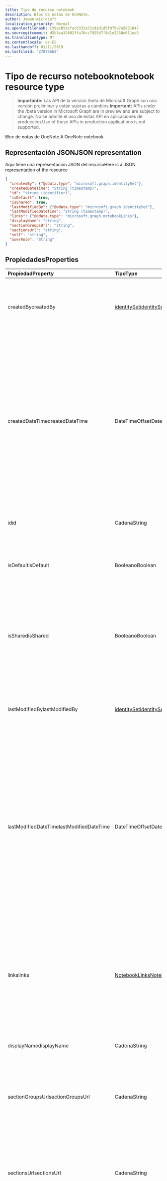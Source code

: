 ```yaml
---
title: Tipo de recurso notebook
description: Bloc de notas de OneNote.
author: Jewan-microsoft
localization_priority: Normal
ms.openlocfilehash: c39ac85dcfacb332a72c81d1d5f075a7a5021047
ms.sourcegitcommit: d2b3ca32602ffa76cc7925d7f4d1e2258e611ea5
ms.translationtype: MT
ms.contentlocale: es-ES
ms.lasthandoff: 01/11/2019
ms.locfileid: "27876562"
---
```

# <a name="notebook-resource-type"></a><span data-ttu-id="49fbf-103">Tipo de recurso notebook</span><span class="sxs-lookup"><span data-stu-id="49fbf-103">notebook resource type</span></span>

> <span data-ttu-id="49fbf-104">**Importante:** Las API de la versión /beta de Microsoft Graph son una versión preliminar y están sujetas a cambios.</span><span class="sxs-lookup"><span data-stu-id="49fbf-104">**Important:** APIs under the /beta version in Microsoft Graph are in preview and are subject to change.</span></span> <span data-ttu-id="49fbf-105">No se admite el uso de estas API en aplicaciones de producción.</span><span class="sxs-lookup"><span data-stu-id="49fbf-105">Use of these APIs in production applications is not supported.</span></span>

<span data-ttu-id="49fbf-106">Bloc de notas de OneNote.</span><span class="sxs-lookup"><span data-stu-id="49fbf-106">A OneNote notebook.</span></span>

## <a name="json-representation"></a><span data-ttu-id="49fbf-107">Representación JSON</span><span class="sxs-lookup"><span data-stu-id="49fbf-107">JSON representation</span></span>

<span data-ttu-id="49fbf-108">Aquí tiene una representación JSON del recurso</span><span class="sxs-lookup"><span data-stu-id="49fbf-108">Here is a JSON representation of the resource</span></span>

<!-- {
  "blockType": "resource",
  "optionalProperties": [
    "sectionGroups",
    "sections"
  ],
  "@odata.type": "microsoft.graph.notebook"
}-->

```json
{
  "createdBy": {"@odata.type": "microsoft.graph.identitySet"},
  "createdDateTime": "String (timestamp)",
  "id": "string (identifier)",
  "isDefault": true,
  "isShared": true,
  "lastModifiedBy": {"@odata.type": "microsoft.graph.identitySet"},
  "lastModifiedDateTime": "String (timestamp)",
  "links": {"@odata.type": "microsoft.graph.notebookLinks"},
  "displayName": "string",
  "sectionGroupsUrl": "string",
  "sectionsUrl": "string",
  "self": "string",
  "userRole": "String"
}

```
## <a name="properties"></a><span data-ttu-id="49fbf-109">Propiedades</span><span class="sxs-lookup"><span data-stu-id="49fbf-109">Properties</span></span>
| <span data-ttu-id="49fbf-110">Propiedad</span><span class="sxs-lookup"><span data-stu-id="49fbf-110">Property</span></span>     | <span data-ttu-id="49fbf-111">Tipo</span><span class="sxs-lookup"><span data-stu-id="49fbf-111">Type</span></span>   |<span data-ttu-id="49fbf-112">Descripción</span><span class="sxs-lookup"><span data-stu-id="49fbf-112">Description</span></span>|
|:---------------|:--------|:----------|
|<span data-ttu-id="49fbf-113">createdBy</span><span class="sxs-lookup"><span data-stu-id="49fbf-113">createdBy</span></span>|[<span data-ttu-id="49fbf-114">identitySet</span><span class="sxs-lookup"><span data-stu-id="49fbf-114">identitySet</span></span>](identityset.md)|<span data-ttu-id="49fbf-p102">Identidad del usuario, el dispositivo y la aplicación que creó el elemento. Solo lectura.</span><span class="sxs-lookup"><span data-stu-id="49fbf-p102">Identity of the user, device, and application which created the item. Read-only.</span></span>|
|<span data-ttu-id="49fbf-117">createdDateTime</span><span class="sxs-lookup"><span data-stu-id="49fbf-117">createdDateTime</span></span>|<span data-ttu-id="49fbf-118">DateTimeOffset</span><span class="sxs-lookup"><span data-stu-id="49fbf-118">DateTimeOffset</span></span>|<span data-ttu-id="49fbf-p103">La fecha y la hora en que se creó el bloc de notas. La marca de tiempo representa la información de fecha y hora con el formato ISO 8601 y siempre pertenece a la zona horaria UTC. Por ejemplo, medianoche en la zona horaria UTC del 1 de enero de 2014 sería así: `'2014-01-01T00:00:00Z'`. Solo lectura.</span><span class="sxs-lookup"><span data-stu-id="49fbf-p103">The date and time when the notebook was created. The timestamp represents date and time information using ISO 8601 format and is always in UTC time. For example, midnight UTC on Jan 1, 2014 would look like this: `'2014-01-01T00:00:00Z'`. Read-only.</span></span>|
|<span data-ttu-id="49fbf-123">id</span><span class="sxs-lookup"><span data-stu-id="49fbf-123">id</span></span>|<span data-ttu-id="49fbf-124">Cadena</span><span class="sxs-lookup"><span data-stu-id="49fbf-124">String</span></span>|<span data-ttu-id="49fbf-p104">El identificador único del bloc de notas. Solo lectura.</span><span class="sxs-lookup"><span data-stu-id="49fbf-p104">The unique identifier of the notebook. Read-only.</span></span>|
|<span data-ttu-id="49fbf-127">isDefault</span><span class="sxs-lookup"><span data-stu-id="49fbf-127">isDefault</span></span>|<span data-ttu-id="49fbf-128">Booleano</span><span class="sxs-lookup"><span data-stu-id="49fbf-128">Boolean</span></span>|<span data-ttu-id="49fbf-p105">Indica si se trata del bloc de notas predeterminado del usuario. Solo lectura.</span><span class="sxs-lookup"><span data-stu-id="49fbf-p105">Indicates whether this is the user's default notebook. Read-only.</span></span>|
|<span data-ttu-id="49fbf-131">isShared</span><span class="sxs-lookup"><span data-stu-id="49fbf-131">isShared</span></span>|<span data-ttu-id="49fbf-132">Booleano</span><span class="sxs-lookup"><span data-stu-id="49fbf-132">Boolean</span></span>|<span data-ttu-id="49fbf-p106">Indica si se comparte el bloc de notas. Si es true, además del propietario, otros usuarios pueden ver el contenido del bloc de notas. Solo lectura.</span><span class="sxs-lookup"><span data-stu-id="49fbf-p106">Indicates whether the notebook is shared. If true, the contents of the notebook can be seen by people other than the owner. Read-only.</span></span>|
|<span data-ttu-id="49fbf-136">lastModifiedBy</span><span class="sxs-lookup"><span data-stu-id="49fbf-136">lastModifiedBy</span></span>|[<span data-ttu-id="49fbf-137">identitySet</span><span class="sxs-lookup"><span data-stu-id="49fbf-137">identitySet</span></span>](identityset.md)|<span data-ttu-id="49fbf-p107">Identidad del usuario, el dispositivo y la aplicación que creó el elemento. Solo lectura.</span><span class="sxs-lookup"><span data-stu-id="49fbf-p107">Identity of the user, device, and application which created the item. Read-only.</span></span>|
|<span data-ttu-id="49fbf-140">lastModifiedDateTime</span><span class="sxs-lookup"><span data-stu-id="49fbf-140">lastModifiedDateTime</span></span>|<span data-ttu-id="49fbf-141">DateTimeOffset</span><span class="sxs-lookup"><span data-stu-id="49fbf-141">DateTimeOffset</span></span>|<span data-ttu-id="49fbf-p108">La fecha y la hora en que se modificó por última vez el bloc de notas. La marca de tiempo representa la información de fecha y hora con el formato ISO 8601 y siempre pertenece a la zona horaria UTC. Por ejemplo, medianoche en la zona horaria UTC del 1 de enero de 2014 sería así: `'2014-01-01T00:00:00Z'`. Solo lectura.</span><span class="sxs-lookup"><span data-stu-id="49fbf-p108">The date and time when the notebook was last modified. The timestamp represents date and time information using ISO 8601 format and is always in UTC time. For example, midnight UTC on Jan 1, 2014 would look like this: `'2014-01-01T00:00:00Z'`. Read-only.</span></span>|
|<span data-ttu-id="49fbf-146">links</span><span class="sxs-lookup"><span data-stu-id="49fbf-146">links</span></span>|[<span data-ttu-id="49fbf-147">NotebookLinks</span><span class="sxs-lookup"><span data-stu-id="49fbf-147">NotebookLinks</span></span>](notebooklinks.md)|<span data-ttu-id="49fbf-p109">Vínculos para abrir el bloc de notas. El vínculo `oneNoteClientURL` abre el bloc de notas en el cliente nativo de OneNote si está instalado. El vínculo `oneNoteWebURL` abre el bloc de notas en OneNote Online.</span><span class="sxs-lookup"><span data-stu-id="49fbf-p109">Links for opening the notebook. The `oneNoteClientURL` link opens the notebook in the OneNote native client if it's installed. The `oneNoteWebURL` link opens the notebook in OneNote Online.</span></span>|
|<span data-ttu-id="49fbf-151">displayName</span><span class="sxs-lookup"><span data-stu-id="49fbf-151">displayName</span></span>|<span data-ttu-id="49fbf-152">Cadena</span><span class="sxs-lookup"><span data-stu-id="49fbf-152">String</span></span>|<span data-ttu-id="49fbf-153">El nombre del bloc de notas.</span><span class="sxs-lookup"><span data-stu-id="49fbf-153">The name of the notebook.</span></span>|
|<span data-ttu-id="49fbf-154">sectionGroupsUrl</span><span class="sxs-lookup"><span data-stu-id="49fbf-154">sectionGroupsUrl</span></span>|<span data-ttu-id="49fbf-155">Cadena</span><span class="sxs-lookup"><span data-stu-id="49fbf-155">String</span></span>|<span data-ttu-id="49fbf-p110">La dirección URL de la propiedad de navegación `sectionGroups`, que devuelve todos los grupos de secciones del bloc de notas. Solo lectura.</span><span class="sxs-lookup"><span data-stu-id="49fbf-p110">The URL for the `sectionGroups` navigation property, which returns all the section groups in the notebook. Read-only.</span></span>|
|<span data-ttu-id="49fbf-158">sectionsUrl</span><span class="sxs-lookup"><span data-stu-id="49fbf-158">sectionsUrl</span></span>|<span data-ttu-id="49fbf-159">Cadena</span><span class="sxs-lookup"><span data-stu-id="49fbf-159">String</span></span>|<span data-ttu-id="49fbf-p111">La dirección URL de la propiedad de navegación `sections`, que devuelve todas las secciones del bloc de notas. Solo lectura.</span><span class="sxs-lookup"><span data-stu-id="49fbf-p111">The URL for the `sections` navigation property, which returns all the sections in the notebook. Read-only.</span></span>|
|<span data-ttu-id="49fbf-162">self</span><span class="sxs-lookup"><span data-stu-id="49fbf-162">self</span></span>|<span data-ttu-id="49fbf-163">Cadena</span><span class="sxs-lookup"><span data-stu-id="49fbf-163">String</span></span>|<span data-ttu-id="49fbf-p112">El punto de conexión donde puede obtener información detallada sobre el bloc de notas. Solo lectura.</span><span class="sxs-lookup"><span data-stu-id="49fbf-p112">The endpoint where you can get details about the notebook. Read-only.</span></span>|
|<span data-ttu-id="49fbf-166">userRole</span><span class="sxs-lookup"><span data-stu-id="49fbf-166">userRole</span></span>|<span data-ttu-id="49fbf-167">Cadena</span><span class="sxs-lookup"><span data-stu-id="49fbf-167">String</span></span>|<span data-ttu-id="49fbf-p113">Los valores posibles son `Owner`, `Contributor`, `Reader` y `None`. Owner representa el acceso de nivel de propietario al bloc de notas. Contributor representa el acceso de lectura/escritura al bloc de notas. Reader representa el acceso de solo lectura al bloc de notas. Solo lectura.</span><span class="sxs-lookup"><span data-stu-id="49fbf-p113">Possible values are: `Owner`, `Contributor`, `Reader`, `None`. Owner represents owner-level access to the notebook. Contributor represents read/write access to the notebook. Reader represents read-only access to the notebook. Read-only.</span></span>|

## <a name="relationships"></a><span data-ttu-id="49fbf-173">Relaciones</span><span class="sxs-lookup"><span data-stu-id="49fbf-173">Relationships</span></span>
| <span data-ttu-id="49fbf-174">Relación</span><span class="sxs-lookup"><span data-stu-id="49fbf-174">Relationship</span></span> | <span data-ttu-id="49fbf-175">Tipo</span><span class="sxs-lookup"><span data-stu-id="49fbf-175">Type</span></span>   |<span data-ttu-id="49fbf-176">Descripción</span><span class="sxs-lookup"><span data-stu-id="49fbf-176">Description</span></span>|
|:---------------|:--------|:----------|
|<span data-ttu-id="49fbf-177">sectionGroups</span><span class="sxs-lookup"><span data-stu-id="49fbf-177">sectionGroups</span></span>|<span data-ttu-id="49fbf-178">Colección [SectionGroup](sectiongroup.md)</span><span class="sxs-lookup"><span data-stu-id="49fbf-178">[SectionGroup](sectiongroup.md) collection</span></span>|<span data-ttu-id="49fbf-p114">Los grupos de secciones del bloc de notas. Solo lectura. Admite valores NULL.</span><span class="sxs-lookup"><span data-stu-id="49fbf-p114">The section groups in the notebook. Read-only. Nullable.</span></span>|
|<span data-ttu-id="49fbf-182">sections</span><span class="sxs-lookup"><span data-stu-id="49fbf-182">sections</span></span>|<span data-ttu-id="49fbf-183">Colección [Section](section.md)</span><span class="sxs-lookup"><span data-stu-id="49fbf-183">[Section](section.md) collection</span></span>|<span data-ttu-id="49fbf-p115">Secciones del bloc de notas. Solo lectura. Admite valores NULL.</span><span class="sxs-lookup"><span data-stu-id="49fbf-p115">The sections in the notebook. Read-only. Nullable.</span></span>|

## <a name="methods"></a><span data-ttu-id="49fbf-187">Métodos</span><span class="sxs-lookup"><span data-stu-id="49fbf-187">Methods</span></span>

| <span data-ttu-id="49fbf-188">Método</span><span class="sxs-lookup"><span data-stu-id="49fbf-188">Method</span></span>           | <span data-ttu-id="49fbf-189">Tipo de valor devuelto</span><span class="sxs-lookup"><span data-stu-id="49fbf-189">Return Type</span></span>    |<span data-ttu-id="49fbf-190">Descripción</span><span class="sxs-lookup"><span data-stu-id="49fbf-190">Description</span></span>|
|:---------------|:--------|:----------|
|[<span data-ttu-id="49fbf-191">Obtener bloc de notas</span><span class="sxs-lookup"><span data-stu-id="49fbf-191">Get notebook</span></span>](../api/notebook-get.md) | [<span data-ttu-id="49fbf-192">Notebook</span><span class="sxs-lookup"><span data-stu-id="49fbf-192">Notebook</span></span>](notebook.md) |<span data-ttu-id="49fbf-193">Leer las propiedades y las relaciones del bloc de notas.</span><span class="sxs-lookup"><span data-stu-id="49fbf-193">Read the properties and relationships of the notebook.</span></span>|
|[<span data-ttu-id="49fbf-194">getRecentNotebooks</span><span class="sxs-lookup"><span data-stu-id="49fbf-194">getRecentNotebooks</span></span>](../api/notebook-getrecentnotebooks.md) | <span data-ttu-id="49fbf-195">Colección [recentNotebook](recentnotebook.md)</span><span class="sxs-lookup"><span data-stu-id="49fbf-195">[recentNotebook](recentnotebook.md) collection</span></span> | <span data-ttu-id="49fbf-196">Obtener una colección de los blocs de notas a los que ha tenido acceso más recientemente el usuario.</span><span class="sxs-lookup"><span data-stu-id="49fbf-196">Get a collection of the most recently accessed notebooks for the user.</span></span> |
|[<span data-ttu-id="49fbf-197">Crear grupo de secciones</span><span class="sxs-lookup"><span data-stu-id="49fbf-197">Create section group</span></span>](../api/notebook-post-sectiongroups.md) |[<span data-ttu-id="49fbf-198">SectionGroup</span><span class="sxs-lookup"><span data-stu-id="49fbf-198">SectionGroup</span></span>](sectiongroup.md)| <span data-ttu-id="49fbf-199">Crear un grupo de secciones publicándolo en el bloc de notas especificado de la colección sectionGroups.</span><span class="sxs-lookup"><span data-stu-id="49fbf-199">Create a section group by posting to the sectionGroups collection in the specified notebook.</span></span>|
|[<span data-ttu-id="49fbf-200">Enumerar grupos de secciones</span><span class="sxs-lookup"><span data-stu-id="49fbf-200">List section groups</span></span>](../api/notebook-list-sectiongroups.md) |<span data-ttu-id="49fbf-201">Colección [SectionGroup](sectiongroup.md)</span><span class="sxs-lookup"><span data-stu-id="49fbf-201">[SectionGroup](sectiongroup.md) collection</span></span>| <span data-ttu-id="49fbf-202">Obtener una colección de grupos de secciones en el bloc de notas especificado.</span><span class="sxs-lookup"><span data-stu-id="49fbf-202">Get a collection of section groups in the specified notebook.</span></span>|
|[<span data-ttu-id="49fbf-203">Crear sección</span><span class="sxs-lookup"><span data-stu-id="49fbf-203">Create section</span></span>](../api/notebook-post-sections.md) |[<span data-ttu-id="49fbf-204">Section</span><span class="sxs-lookup"><span data-stu-id="49fbf-204">Section</span></span>](section.md)| <span data-ttu-id="49fbf-205">Crear una sección publicándola en el bloc de notas especificado de la colección de secciones.</span><span class="sxs-lookup"><span data-stu-id="49fbf-205">Create a section by posting to the sections collection in the specified notebook.</span></span>|
|[<span data-ttu-id="49fbf-206">Enumerar secciones</span><span class="sxs-lookup"><span data-stu-id="49fbf-206">List sections</span></span>](../api/notebook-list-sections.md) |<span data-ttu-id="49fbf-207">Colección [Section](section.md)</span><span class="sxs-lookup"><span data-stu-id="49fbf-207">[Section](section.md) collection</span></span>| <span data-ttu-id="49fbf-208">Obtener una colección de secciones en el bloc de notas especificado.</span><span class="sxs-lookup"><span data-stu-id="49fbf-208">Get a collection of sections in the specified notebook.</span></span>|
|[<span data-ttu-id="49fbf-209">copyNotebook</span><span class="sxs-lookup"><span data-stu-id="49fbf-209">copyNotebook</span></span>](../api/notebook-copynotebook.md)| <span data-ttu-id="49fbf-210">Ninguno</span><span class="sxs-lookup"><span data-stu-id="49fbf-210">None</span></span> | <span data-ttu-id="49fbf-211">Copia un bloc de notas.</span><span class="sxs-lookup"><span data-stu-id="49fbf-211">Copies a notebook.</span></span>|

<!-- uuid: 8fcb5dbc-d5aa-4681-8e31-b001d5168d79
2015-10-25 14:57:30 UTC -->
<!-- {
  "type": "#page.annotation",
  "description": "notebook resource",
  "keywords": "",
  "section": "documentation",
  "tocPath": ""
}-->
